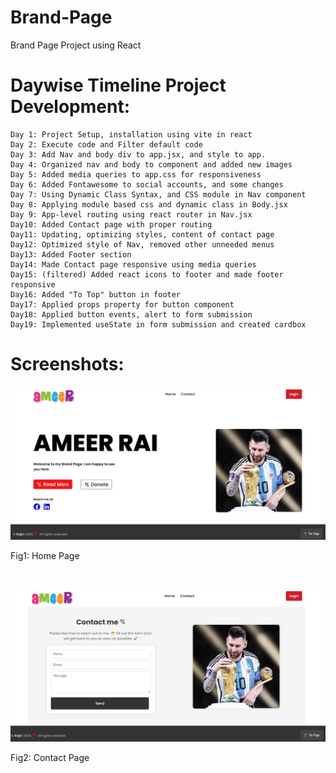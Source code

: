# Brand-Page
Brand Page Project using React

# Daywise Timeline Project Development:
    Day 1: Project Setup, installation using vite in react
    Day 2: Execute code and Filter default code
    Day 3: Add Nav and body div to app.jsx, and style to app.
    Day 4: Organized nav and body to component and added new images
    Day 5: Added media queries to app.css for responsiveness
    Day 6: Added Fontawesome to social accounts, and some changes
    Day 7: Using Dynamic Class Syntax, and CSS module in Nav component
    Day 8: Applying module based css and dynamic class in Body.jsx
    Day 9: App-level routing using react router in Nav.jsx
    Day10: Added Contact page with proper routing
    Day11: Updating, optimizing styles, content of contact page
    Day12: Optimized style of Nav, removed other unneeded menus
    Day13: Added Footer section
    Day14: Made Contact page responsive using media queries
    Day15: (filtered) Added react icons to footer and made footer responsive
    Day16: Added "To Top" button in footer
    Day17: Applied props property for button component
    Day18: Applied button events, alert to form submission
    Day19: Implemented useState in form submission and created cardbox


<h1>Screenshots:</h1>

![Home Page](homepage-ss.png)
<p>Fig1: Home Page</p>
</br>

![Contact Page](contactpage-ss.png)
<p>Fig2: Contact Page</p>

